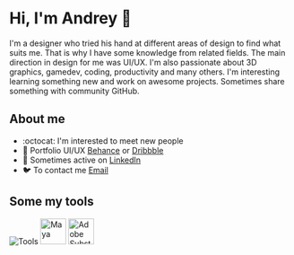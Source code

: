 # Hi, I'm Andrey 👋
I'm a designer who tried his hand at different areas of design to find what suits me. That is why I have some knowledge from related fields. The main direction in design for me was UI/UX. I'm also passionate about 3D graphics, gamedev, coding, productivity and many others. I'm interesting learning something new and work on awesome projects. Sometimes share something with community GitHub.

## About me
- :octocat: I'm interested to meet new people
- 🎨 Portfolio UI/UX [Behance](https://www.behance.net/aai210) or [Dribbble](http://dribbble.com/aai210)
- 💬 Sometimes active on [LinkedIn](https://linkedin.com/in/aai210)
- 🐦 To contact me [Email](mailto:aarbird@proton.me)

<div align="Left">
  <h2> <strong> Some my tools </strong></h2>
  <img src="https://skillicons.dev/icons?i=figma,ps,blender,ae,unreal,obsidian,vscodium,html,css,webflow,js,py,linux" alt="Tools">  
  <img src="https://damassets.autodesk.net/content/dam/autodesk/www/product-imagery/badge-75x75/simplified-badges/maya-2023-simplified-badge-75x75.png" width="46" height="46" alt="Maya"> 
  <img src="https://www.adobe.com/content/dam/cc/icons/pt_appicon_256.svg" width="46" height="46" alt="Adobe Substance 3D Painter">    
  <br></div>
 

<!--
**aai210/aai210** is a ✨ _special_ ✨ repository because its `README.md` (this file) appears on your GitHub profile.

Here are some ideas to get you started:

- 🔭 I’m currently working on ...
- 🌱 I’m currently learning ...
- 👯 I’m looking to collaborate on ...
- 🤔 I’m looking for help with ...
- 💬 Ask me about ...
- 📫 How to reach me: ...
- 😄 Pronouns: ...
- ⚡ Fun fact: ...
-->
